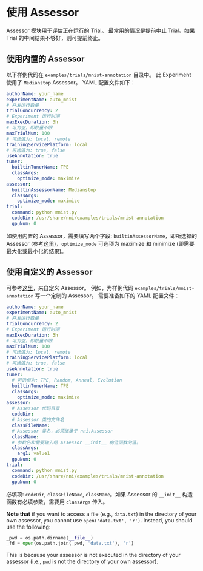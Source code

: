 # **使用 Assessor**

Assessor 模块用于评估正在运行的 Trial。 最常用的情况是提前中止 Trial。如果 Trial 的中间结果不够好，则可提前终止。

## 使用内置的 Assessor 

以下样例代码在 `examples/trials/mnist-annotation` 目录中。 此 Experiment 使用了 `Medianstop` Assessor。 YAML 配置文件如下：

```yaml
authorName: your_name
experimentName: auto_mnist
# 并发运行数量
trialConcurrency: 2
# Experiment 运行时间
maxExecDuration: 3h
# 可为空，即数量不限
maxTrialNum: 100
# 可选值为: local, remote  
trainingServicePlatform: local
# 可选值为: true, false  
useAnnotation: true
tuner:
  builtinTunerName: TPE
  classArgs:
    optimize_mode: maximize
assessor:
  builtinAssessorName: Medianstop
  classArgs:
    optimize_mode: maximize
trial:
  command: python mnist.py
  codeDir: /usr/share/nni/examples/trials/mnist-annotation
  gpuNum: 0
```

如使用内置的 Assessor，需要填写两个字段: `builtinAssessorName`，即所选择的Assessor (参考[这里]())，`optimize_mode` 可选项为 maximize 和 minimize (即需要最大化或最小化的结果)。

## 使用自定义的 Assessor

可参考[这里]()，来自定义 Assessor。 例如，为样例代码 `examples/trials/mnist-annotation` 写一个定制的 Assessor。 需要准备如下的 YAML 配置文件：

```yaml
authorName: your_name
experimentName: auto_mnist
# 并发运行数量
trialConcurrency: 2
# Experiment 运行时间
maxExecDuration: 3h
# 可为空，即数量不限
maxTrialNum: 100
# 可选值为: local, remote  
trainingServicePlatform: local
# 可选值为: true, false  
useAnnotation: true
tuner:
  # 可选值为: TPE, Random, Anneal, Evolution
  builtinTunerName: TPE
  classArgs:
    optimize_mode: maximize
assessor:
  # Assessor 代码目录
  codeDir: 
  # Assessor 类的文件名
  classFileName: 
  # Assessor 类名，必须继承于 nni.Assessor
  className: 
  # 参数名和需要输入给 Assessor __init__ 构造函数的值。
  classArgs:
    arg1: value1
  gpuNum: 0
trial:
  command: python mnist.py
  codeDir: /usr/share/nni/examples/trials/mnist-annotation
  gpuNum: 0
```

必填项: `codeDir`, `classFileName`, `className`。如果 Assessor 的 `__init__` 构造函数有必填参数，需要用 `classArgs` 传入。

**Note that** if you want to access a file (e.g., `data.txt`) in the directory of your own assessor, you cannot use `open('data.txt', 'r')`. Instead, you should use the following:

```python
_pwd = os.path.dirname(__file__)
_fd = open(os.path.join(_pwd, 'data.txt'), 'r')
```

This is because your assessor is not executed in the directory of your assessor (i.e., `pwd` is not the directory of your own assessor).